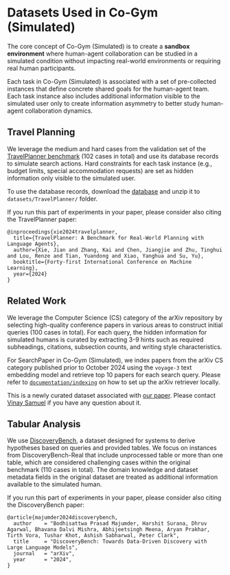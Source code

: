 # Datasets Used in Co-Gym (Simulated)
The core concept of Co-Gym (Simulated) is to create a **sandbox environment** where human-agent collaboration can be studied in a simulated condition without impacting real-world environments or requiring real human participants.

Each task in Co-Gym (Simulated) is associated with a set of pre-collected instances that define concrete shared goals for the human-agent team. Each task instance also includes additional information visible to the simulated user only to create information asymmetry to better study human-agent collaboration dynamics.

## Travel Planning
We leverage the medium and hard cases from the validation set of the [TravelPlanner benchmark](https://github.com/OSU-NLP-Group/TravelPlanner) (102 cases in total) and use its database records to simulate search actions. Hard constraints for each task instance (e.g., budget limits, special accommodation requests) are set as hidden information only visible to the simulated user.

To use the database records, download the [database](https://drive.google.com/file/d/1pF1Sw6pBmq2sFkJvm-LzJOqrmfWoQgxE/view?usp=drive_link) and unzip it to `datasets/TravelPlanner/` folder.

If you run this part of experiments in your paper, please consider also citing the TravelPlanner paper:
```
@inproceedings{xie2024travelplanner,
  title={TravelPlanner: A Benchmark for Real-World Planning with Language Agents},
  author={Xie, Jian and Zhang, Kai and Chen, Jiangjie and Zhu, Tinghui and Lou, Renze and Tian, Yuandong and Xiao, Yanghua and Su, Yu},
  booktitle={Forty-first International Conference on Machine Learning},
  year={2024}
}
```

## Related Work
We leverage the Computer Science (CS) category of the arXiv repository by selecting high-quality conference papers in various areas to construct initial queries (100 cases in total). For each query, the hidden information for simulated humans is curated by extracting 3-9 hints such as
required subheadings, citations, subsection counts, and writing style characteristics.

For SearchPaper in Co-Gym
(Simulated), we index papers from the arXiv CS category
published prior to October 2024 using the `voyage-3` text embedding model and retrieve top 10 papers for each search query. Please refer to [`documentation/indexing`](documentation/indexing) on how to set up the arXiv retriever locally.

This is a newly curated dataset associated with [our paper](https://arxiv.org/abs/2412.15701). Please contact [Vinay Samuel]((mailto:vsamuel@andrew.cmu.edu)) if you have any question about it.


## Tabular Analysis
We use [DiscoveryBench](https://github.com/allenai/discoverybench), a dataset designed for systems to derive hypotheses based on queries and provided tables. We focus on instances from DiscoveryBench-Real that include unprocessed
table or more than one table, which are considered challenging cases within the original benchmark (110 cases in total). The domain knowledge and dataset metadata fields in the original dataset are treated as additional information available to the simulated human.

If you run this part of experiments in your paper, please consider also citing the DiscoveryBench paper:
```
@article{majumder2024discoverybench,
  author    = "Bodhisattwa Prasad Majumder, Harshit Surana, Dhruv Agarwal, Bhavana Dalvi Mishra, Abhijeetsingh Meena, Aryan Prakhar, Tirth Vora, Tushar Khot, Ashish Sabharwal, Peter Clark",
  title     = "DiscoveryBench: Towards Data-Driven Discovery with Large Language Models",
  journal   = "arXiv",
  year      = "2024",
}
```